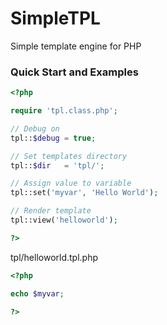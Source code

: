 # SimpleTPL
Simple template engine for PHP

### Quick Start and Examples
```php
<?php

require 'tpl.class.php';

// Debug on
tpl::$debug = true;

// Set templates directory
tpl::$dir   = 'tpl/';

// Assign value to variable
tpl::set('myvar', 'Hello World');

// Render template
tpl::view('helloworld');

?>
```

tpl/helloworld.tpl.php
```php
<?php

echo $myvar;

?>
```
